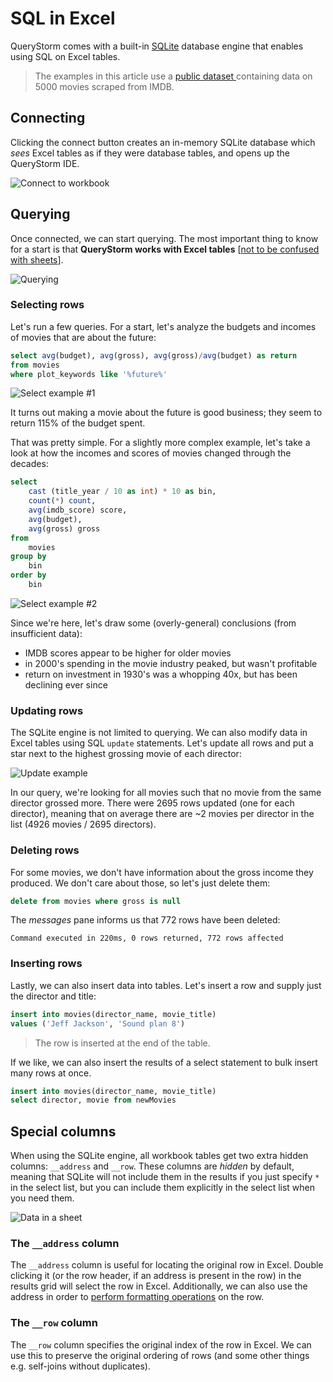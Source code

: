 # SQL in Excel
QueryStorm comes with a built-in [SQLite](https://www.sqlite.org) database engine that enables using SQL on Excel tables. 

> The examples in this article use a [public dataset ](https://www.querystorm.com/downloads/demos\movies.xlsx) containing data on 5000 movies scraped from IMDB.

## Connecting
Clicking the connect button creates an in-memory SQLite database which *sees* Excel tables as if they were database tables, and opens up the QueryStorm IDE.

![Connect to workbook](https://i.imgur.com/pT3C7tq.png)

## Querying

Once connected, we can start querying. The most important thing to know for a start is that **QueryStorm works with Excel tables** [[not to be confused with sheets](http://www.excel-easy.com/data-analysis/tables.html "Excel tables intro")].

![Querying](https://i.imgur.com/YsnFY0g.png)


### Selecting rows
Let's run a few queries. For a start, let's analyze the budgets and incomes of movies that are about the future:

```sql
select avg(budget), avg(gross), avg(gross)/avg(budget) as return
from movies
where plot_keywords like '%future%'
``` 
![Select example #1](https://i.imgur.com/Fxr3Bgy.png)

It turns out making a movie about the future is good business; they seem to return 115% of the budget spent.

That was pretty simple. For a slightly more complex example, let's take a look at how the incomes and scores of movies changed through the decades:

``` SQL
select
	cast (title_year / 10 as int) * 10 as bin,
	count(*) count,
	avg(imdb_score) score,
	avg(budget),
	avg(gross) gross
from
	movies
group by
	bin
order by 
	bin
```   
![Select example #2](https://i.imgur.com/FHSKBLr.png)

Since we're here, let's draw some (overly-general) conclusions (from insufficient data): 

- IMDB scores appear to be higher for older movies
- in 2000's spending in the movie industry peaked, but wasn't profitable
- return on investment in 1930's was a whopping 40x, but has been declining ever since

### Updating rows
The SQLite engine is not limited to querying. We can also modify data in Excel tables using SQL `update` statements. Let's update all rows and put a star next to the highest grossing movie of each director:

![Update example](https://i.imgur.com/XRh4h5K.png)

In our query, we're looking for all movies such that no movie from the same director grossed more. There were 2695 rows updated (one for each director), meaning that on average there are ~2 movies per director in the list (4926 movies / 2695 directors).  
 
### Deleting rows
For some movies, we don't have information about the gross income they produced. We don't care about those, so let's just delete them:

``` sql
delete from movies where gross is null
```
The *messages* pane informs us that 772 rows have been deleted:
```
Command executed in 220ms, 0 rows returned, 772 rows affected
```

### Inserting rows
Lastly, we can also insert data into tables. Let's insert a row and supply just the director and title:

``` sql
insert into movies(director_name, movie_title)
values ('Jeff Jackson', 'Sound plan 8')
```  
> The row is inserted at the end of the table.

If we like, we can also insert the results of a select statement to bulk insert many rows at once.

```sql
insert into movies(director_name, movie_title)
select director, movie from newMovies
```

## Special columns
When using the SQLite engine, all workbook tables get two extra hidden columns: `__address` and `__row`. These columns are *hidden* by default, meaning that SQLite will not include them in the results if you just specify `*` in the select list, but you can include them explicitly in the select list when you need them.  

![Data in a sheet](https://www.querystorm.com/Images/docs/special_columns.png)

### The `__address` column 
The `__address` column is useful for locating the original row in Excel. Double clicking it (or the row header, if an address is present in the row) in the results grid will select the row in Excel. Additionally, we can also use the address in order to [perform formatting operations](./formatting) on the row.

### The `__row` column
The `__row` column specifies the original index of the row in Excel. We can use this to preserve the original ordering of rows (and some other things e.g. self-joins without duplicates).
